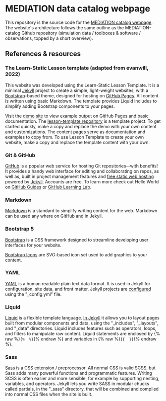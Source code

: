 # MEDIATION data catalog webpage

This repository is the source code for the [MEDIATION catalog webpage](https://mediation-ocean.github.io/mediation-catalog-webpage/). 
The website's architecture follows the same outline as the MEDIATION-catalog Github repository (simulation data / toolboxes & software / observations, topped by a short overview).

## References & resources

### The Learn-Static Lesson template (adapted from evanwill, 2022)

This website was developed using the Learn-Static Lesson Template. It is a minimal [Jekyll](https://jekyllrb.com/) project to create a simple, light-weight websites, with a [Bootstrap](https://getbootstrap.com/)-based theme, designed for hosting on [GitHub Pages](https://pages.github.com/).
All content is written using basic Markdown. The template provides Liquid includes to simplify adding Bootstrap components to your pages.

Visit the [demo site](https://learn-static.github.io/lesson-template/) to view example output on GitHub Pages and basic documentation.
The [lesson-template repository](https://github.com/learn-static/lesson-template) is a template project. To get started quickly, make a copy and replace the demo with your own content and customizations. 
The content pages serve as documentation and examples to copy from. To use Lesson Template to create your own website, make a copy and replace the template content with your own.

### Git & GitHub

[GitHub](https://github.com/) is a popular web service for hosting Git repositories--with benefits!
It provides a handy web interface for editing and collaborating on repos, as well as, built in project management features and [free static web hosting](https://pages.github.com/) powered by [Jekyll](https://jekyllrb.com/).
Accounts are free.
To learn more check out Hello World on [GitHub Guides](https://guides.github.com/) or [GitHub Learning Lab](https://lab.github.com/).

### Markdown

[Markdown](https://daringfireball.net/projects/markdown/) is a standard to simplify writing content for the web. 
Markdown can be used any where on GitHub and in Jekyll.

### Bootstrap 5

[Bootstrap](https://getbootstrap.com/) is a CSS framework designed to streamline developing user interfaces for your website.

[Bootstrap Icons](https://icons.getbootstrap.com/) are SVG-based icon set used to add graphics to your content.

### YAML

[YAML](http://www.yaml.org/) is a human readable plain text data format.
It is used in Jekyll for configuration, site data, and front matter.
Jekyll projects are [configured](https://jekyllrb.com/docs/configuration/) using the "_config.yml" file.

### Liquid

[Liquid](http://shopify.github.io/liquid/) is a flexible template language.
[In Jekyll](https://jekyllrb.com/docs/liquid/) it allows you to layout pages built from modular components and data, using the "_includes", "_layouts", and "_data" directories.
Liquid includes features such as operators, loops, and filters to manipulate raw content. 
Liquid statements are enclosed by {% raw %}`{%  %}`{% endraw %} and variables in {% raw %}`{{  }}`{% endraw %}.

### Sass  

[Sass](http://sass-lang.com/) is a CSS extension / preprocessor. 
All normal CSS is valid SCSS, but Sass adds many powerful functions and programmatic features. 
Writing SCSS is often easier and more sensible, for example by supporting nesting, variables, and operators. 
Jekyll lets you write SASS in modular chucks called partials, in the "_sass" directory, that will be combined and compiled into normal CSS files when the site is built.
